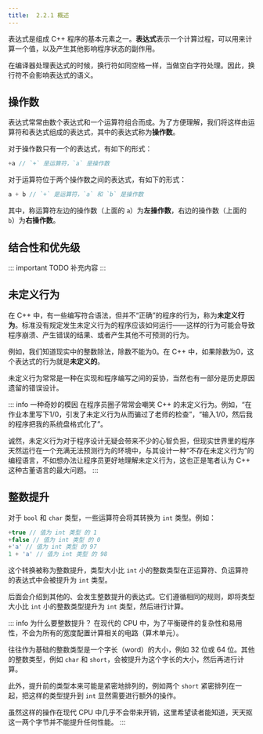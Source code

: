 ```yaml
---
title:  2.2.1 概述
---
```


表达式是组成 C++ 程序的基本元素之一。**表达式**表示一个计算过程，可以用来计算一个值，以及产生其他影响程序状态的副作用。

在编译器处理表达式的时候，换行符如同空格一样，当做空白字符处理。因此，换行符不会影响表达式的语义。

## 操作数

表达式常常由数个表达式和一个运算符组合而成。为了方便理解，我们将这样由运算符和表达式组成的表达式，其中的表达式称为**操作数**。

对于操作数只有一个的表达式，有如下的形式：
```cpp
+a // `+` 是运算符，`a` 是操作数
```

对于运算符位于两个操作数之间的表达式，有如下的形式：
```cpp
a + b // `+` 是运算符，`a` 和 `b` 是操作数
```
其中，称运算符左边的操作数（上面的 `a`）为**左操作数**，右边的操作数（上面的 `b`）为**右操作数**。

## 结合性和优先级

::: important TODO 补充内容
:::

## 未定义行为

在 C++ 中，有一些编写符合语法，但并不“正确”的程序的行为，称为**未定义行为**。标准没有规定发生未定义行为的程序应该如何运行——这样的行为可能会导致程序崩溃、产生错误的结果、或者产生其他不可预测的行为。

例如，我们知道现实中的整数除法，除数不能为0。在 C++ 中，如果除数为0，这个表达式的行为就是**未定义的**。

未定义行为常常是一种在实现和程序编写之间的妥协，当然也有一部分是历史原因遗留的错误设计。

::: info 一种奇妙的模因
在程序员圈子常常会嘲笑 C++ 的未定义行为。例如，“在作业本里写下1/0，引发了未定义行为从而骗过了老师的检查”，“输入1/0，然后我的程序把我的系统盘格式化了”。

诚然，未定义行为对于程序设计无疑会带来不少的心智负担，但现实世界里的程序天然运行在一个充满无法预测行为的环境中，与其设计一种“不存在未定义行为”的编程语言，不如想办法让程序员更好地理解未定义行为，这也正是笔者认为 C++ 这种古董语言的最大问题。
:::

## 整数提升

对于 `bool` 和 `char` 类型，一些运算符会将其转换为 `int` 类型。例如：
```cpp
+true // 值为 int 类型 的 1
+false // 值为 int 类型 的 0
+'a' // 值为 int 类型 的 97
1 + 'a' // 值为 int 类型 的 98
```
这个转换被称为整数提升，类型大小比 `int` 小的整数类型在正运算符、负运算符的表达式中会被提升为 `int` 类型。

后面会介绍到其他的、会发生整数提升的表达式。它们遵循相同的规则，即将类型大小比 `int` 小的整数类型提升为 `int` 类型，然后进行计算。

::: info 为什么要整数提升？
在现代的 CPU 中，为了平衡硬件的复杂性和易用性，不会为所有的宽度配置计算相关的电路（算术单元）。

往往作为基础的整数类型是一个字长（word）的大小，例如 32 位或 64 位。其他的整数类型，例如 `char` 和 `short`，会被提升为这个字长的大小，然后再进行计算。

此外，提升前的类型本来可能是紧密地排列的，例如两个 `short` 紧密排列在一起，把这样的类型提升到 `int` 显然需要进行额外的操作。

虽然这样的操作在现代 CPU 中几乎不会带来开销，这里希望读者能知道，天天抠这一两个字节并不能提升任何性能。
:::
